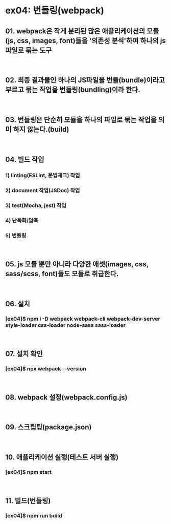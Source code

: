 #   ex04: 번들링(webpack)

##  01. webpack은 작게 분리된 많은 애플리케이션의 모듈(js, css, images, font)들을 '의존성 분석'하여 하나의 js파일로 묶는 도구
&nbsp;
##  02. 최종 결과물인 하나의 JS파일을 번들(bundle)이라고 부르고 묶는 작업을 번들링(bundling)이라 한다.
&nbsp;
##  03. 번들링은 단순히 모듈을 하나의 파일로 묶는 작업을 의미 하지 않는다.(build)
&nbsp;
##  04. 빌드 작업
### 1) linting(ESLint, 문법체크) 작업
### 2) document 작업(JSDoc) 작업
### 3) test(Mocha, jest) 작업
### 4) 난독화/압축
### 5) 번들링
&nbsp;
##  05. js 모듈 뿐만 아니라 다양한 애셋(images, css, sass/scss, font)들도 모듈로 취급한다.
&nbsp;
##  06. 설치
### [ex04]$ npm i -D webpack webpack-cli webpack-dev-server style-loader css-loader node-sass sass-loader
&nbsp;
##  07. 설치 확인
### [ex04]$ npx webpack --version
&nbsp;
##  08. webpack 설정(webpack.config.js)
&nbsp;
##  09. 스크립팅(package.json)
&nbsp;
##  10. 애플리케이션 실행(테스트 서버 실행)
### [ex04]$ npm start
&nbsp;
##  11. 빌드(번들링)
### [ex04]$ npm run build 

